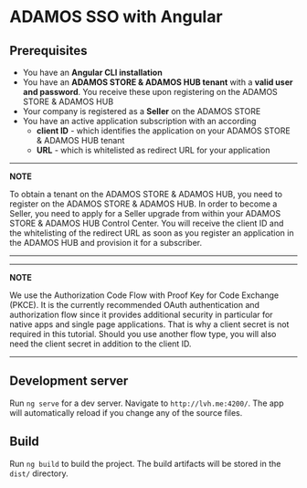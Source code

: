 # ADAMOS SSO with Angular

## Prerequisites
- You have an **Angular CLI installation**
- You have an **ADAMOS STORE & ADAMOS HUB tenant** with a **valid user and password**. You receive these upon registering on the ADAMOS STORE & ADAMOS HUB
- Your company is registered as a **Seller** on the ADAMOS STORE
- You have an active application subscription with an according
    - **client ID** - which identifies the application on your ADAMOS STORE & ADAMOS HUB tenant
    - **URL** - which is whitelisted as redirect URL for your application

---
**NOTE**

To obtain a tenant on the ADAMOS STORE & ADAMOS HUB, you need to register on the ADAMOS STORE & ADAMOS HUB. In order to become a Seller, you need to apply for a Seller upgrade from within your ADAMOS STORE & ADAMOS HUB Control Center. You will receive the client ID and the whitelisting of the redirect URL as soon as you register an application in the ADAMOS HUB and provision it for a subscriber.

---

---
**NOTE**

We use the Authorization Code Flow with Proof Key for Code Exchange (PKCE). It is the currently recommended OAuth authentication and authorization flow since it provides additional security in particular for native apps and single page applications. That is why a client secret is not required in this tutorial. Should you use another flow type, you will also need the client secret in addition to the client ID.

---

## Development server

Run `ng serve` for a dev server. Navigate to `http://lvh.me:4200/`. The app will automatically reload if you change any of the source files.

## Build

Run `ng build` to build the project. The build artifacts will be stored in the `dist/` directory.

